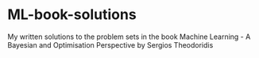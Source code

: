 # ML-book-solutions
My written solutions to the problem sets in the book Machine Learning - A Bayesian and Optimisation Perspective by Sergios Theodoridis
